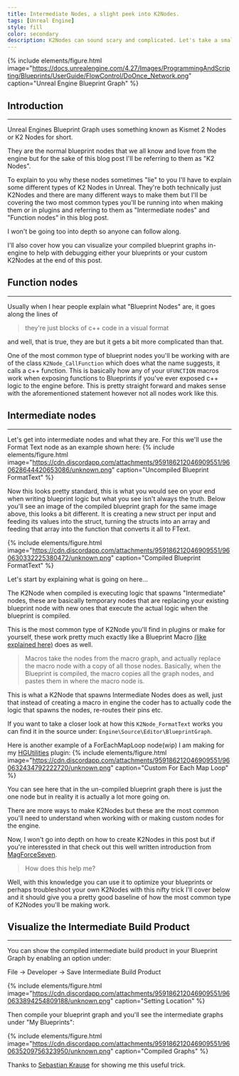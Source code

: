 ```yaml
---
title: Intermediate Nodes, a slight peek into K2Nodes.
tags: [Unreal Engine]
style: fill
color: secondary
description: K2Nodes can sound scary and complicated. Let's take a small peek under the hood to learn more...
---
```


{% include elements/figure.html image="https://docs.unrealengine.com/4.27/Images/ProgrammingAndScripting/Blueprints/UserGuide/FlowControl/DoOnce_Network.png" caption="Unreal Engine Blueprint Graph" %}

## Introduction
---

Unreal Engines Blueprint Graph uses something known as Kismet 2 Nodes or K2 Nodes for short.

They are the normal blueprint nodes that we all know and love from the engine but for the sake of this blog post I'll be referring to them as "K2 Nodes".

To explain to you why these nodes sometimes "lie" to you I'll have to explain some different types of K2 Nodes in Unreal.
They're both technically just K2Nodes and there are many different ways to make them but I'll be covering the two most common types you'll be running into when making them or in plugins and referring to them as "Intermediate nodes" and "Function nodes" in this blog post.

I won't be going too into depth so anyone can follow along.

I'll also cover how you can visualize your compiled blueprint graphs in-engine to help with debugging either your blueprints or your custom K2Nodes at the end of this post.

## Function nodes
---

Usually when I hear people explain what "Blueprint Nodes" are, it goes along the lines of 
>they're just blocks of c++ code in a visual format

and well, that is true, they are but it gets a bit more complicated than that.

One of the most common type of blueprint nodes you'll be working with are of the class `K2Node_CallFunction` which does what the name suggests, it calls a c++ function. 
This is basically how any of your `UFUNCTION` macros work when exposing functions to Blueprints if you've ever exposed c++ logic to the engine before. This is pretty straight forward and makes sense with the aforementioned statement however not all nodes work like this.

## Intermediate nodes
---

Let's get into intermediate nodes and what they are. For this we'll use the Format Text node as an example shown here:
{% include elements/figure.html image="https://cdn.discordapp.com/attachments/959186212046909551/960628644420653086/unknown.png" caption="Uncompiled Blueprint FormatText" %}

Now this looks pretty standard, this is what you would see on your end when writing blueprint logic but what you see isn't always the truth.
Below you'll see an image of the compiled blueprint graph for the same image above, this looks a bit different. It is creating a new struct per input and feeding its values into the struct, turning the structs into an array and feeding that array into the function that converts it all to FText.

{% include elements/figure.html image="https://cdn.discordapp.com/attachments/959186212046909551/960630332225380472/unknown.png" caption="Compiled Blueprint FormatText" %}

Let's start by explaining what is going on here...

The K2Node when compiled is executing logic that spawns "Intermediate" nodes, these are basically temporary nodes that are replacing your existing blueprint node with new ones that execute the actual logic when the blueprint is compiled.

This is the most common type of K2Node you'll find in plugins or make for yourself, these work pretty much exactly like a Blueprint Macro [(like explained here)](https://docs.unrealengine.com/4.27/en-US/ProgrammingAndScripting/Blueprints/BestPractices/) does as well.

> Macros take the nodes from the macro graph, and actually replace the macro node with a copy of all those nodes. Basically, when the Blueprint is compiled, the macro copies all the graph nodes, and pastes them in where the macro node is.

This is what a K2Node that spawns Intermediate Nodes does as well, just that instead of creating a macro in engine the coder has to actually code the logic that spawns the nodes, re-routes their pins etc.

If you want to take a closer look at how this `K2Node_FormatText` works you can find it in the source under: `Engine\Source\Editor\BlueprintGraph`.

Here is another example of a ForEachMapLoop node(wip) I am making for my [HGUtilities](https://utils.hideout.no/) plugin:
{% include elements/figure.html image="https://cdn.discordapp.com/attachments/959186212046909551/960632434792222720/unknown.png" caption="Custom For Each Map Loop" %}

You can see here that in the un-compiled blueprint graph there is just the one node but in reality it is actually a lot more going on.

There are more ways to make K2Nodes but these are the most common you'll need to understand when working with or making custom nodes for the engine.

Now, I won't go into depth on how to create K2Nodes in this post but if you're interessted in that check out this well written introduction from [MagForceSeven](https://www.gamedev.net/tutorials/programming/engines-and-middleware/improving-ue4-blueprint-usability-with-custom-nodes-r5694/).

>How does this help me?

Well, with this knowledge you can use it to optimize your blueprints or perhaps troubleshoot your own K2Nodes with this nifty trick I'll cover below and it should give you a pretty good baseline of how the most common type of K2Nodes you'll be making work.

## Visualize the Intermediate Build Product
---

You can show the compiled intermediate build product in your Blueprint Graph by enabling an option under:

 File -> Developer -> Save Intermediate Build Product
 
{% include elements/figure.html image="https://cdn.discordapp.com/attachments/959186212046909551/960633894254809188/unknown.png" caption="Setting Location" %}

Then compile your blueprint graph and you'll see the intermediate graphs under "My Blueprints":

{% include elements/figure.html image="https://cdn.discordapp.com/attachments/959186212046909551/960635209756323950/unknown.png" caption="Compiled Graphs" %}

Thanks to [Sebastian Krause](https://twitter.com/HatiEth) for showing me this useful trick.
